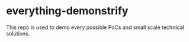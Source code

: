 # everything-demonstrify
This repo is used to demo every possible PoCs and small scale technical solutions.
